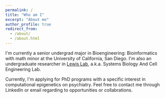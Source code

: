 ```yaml
---
permalink: /
title: "Who am I"
excerpt: "About me"
author_profile: true
redirect_from: 
  - /about/
  - /about.html
---
```


I'm currently a senior undergrad major in Bioengineering: Bioinformatics with math minor at the University of California, San Diego. I'm also an undergraduate researcher in [Lewis Lab](http://lewislab.ucsd.edu), a.k.a. Systems Biology And Cell Engineering Lab.


Currently, I'm applying for PhD programs with a specific interest in computational epigenetics on psychiatry. Feel free to contact me through LinkedIn or email regarding to opportunities or collabrations. 
